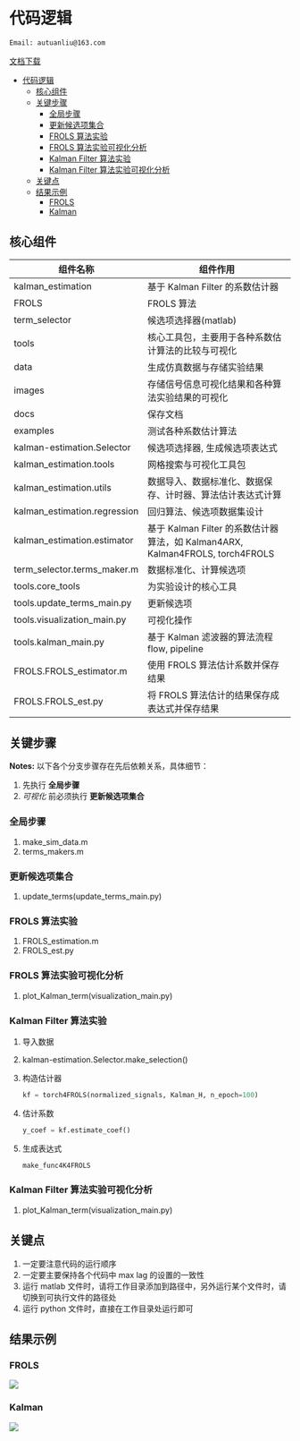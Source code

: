 # 代码逻辑

```bash
Email: autuanliu@163.com
```

[文档下载](https://workuse.nos-eastchina1.126.net/Docs/Kalman%E6%BB%A4%E6%B3%A2%E4%BC%B0%E8%AE%A1%E7%BA%BF%E6%80%A7ARX%E6%A8%A1%E5%9E%8B%E7%B3%BB%E6%95%B0.pdf)

- [代码逻辑](#%E4%BB%A3%E7%A0%81%E9%80%BB%E8%BE%91)
  - [核心组件](#%E6%A0%B8%E5%BF%83%E7%BB%84%E4%BB%B6)
  - [关键步骤](#%E5%85%B3%E9%94%AE%E6%AD%A5%E9%AA%A4)
    - [全局步骤](#%E5%85%A8%E5%B1%80%E6%AD%A5%E9%AA%A4)
    - [更新候选项集合](#%E6%9B%B4%E6%96%B0%E5%80%99%E9%80%89%E9%A1%B9%E9%9B%86%E5%90%88)
    - [FROLS 算法实验](#frols-%E7%AE%97%E6%B3%95%E5%AE%9E%E9%AA%8C)
    - [FROLS 算法实验可视化分析](#frols-%E7%AE%97%E6%B3%95%E5%AE%9E%E9%AA%8C%E5%8F%AF%E8%A7%86%E5%8C%96%E5%88%86%E6%9E%90)
    - [Kalman Filter 算法实验](#kalman-filter-%E7%AE%97%E6%B3%95%E5%AE%9E%E9%AA%8C)
    - [Kalman Filter 算法实验可视化分析](#kalman-filter-%E7%AE%97%E6%B3%95%E5%AE%9E%E9%AA%8C%E5%8F%AF%E8%A7%86%E5%8C%96%E5%88%86%E6%9E%90)
  - [关键点](#%E5%85%B3%E9%94%AE%E7%82%B9)
  - [结果示例](#%E7%BB%93%E6%9E%9C%E7%A4%BA%E4%BE%8B)
    - [FROLS](#frols)
    - [Kalman](#kalman)

## 核心组件

组件名称 | 组件作用
--- | ---
kalman_estimation | 基于 Kalman Filter 的系数估计器
FROLS | FROLS 算法
term_selector | 候选项选择器(matlab)
tools | 核心工具包，主要用于各种系数估计算法的比较与可视化
data | 生成仿真数据与存储实验结果
images | 存储信号信息可视化结果和各种算法实验结果的可视化
docs | 保存文档
examples | 测试各种系数估计算法
kalman-estimation.Selector | 候选项选择器, 生成候选项表达式
kalman_estimation.tools | 网格搜索与可视化工具包
kalman_estimation.utils | 数据导入、数据标准化、数据保存、计时器、算法估计表达式计算
kalman_estimation.regression | 回归算法、候选项数据集设计
kalman_estimation.estimator | 基于 Kalman Filter 的系数估计器算法，如 Kalman4ARX, Kalman4FROLS, torch4FROLS
term_selector.terms_maker.m | 数据标准化、计算候选项
tools.core_tools | 为实验设计的核心工具
tools.update_terms_main.py | 更新候选项
tools.visualization_main.py | 可视化操作
tools.kalman_main.py | 基于 Kalman 滤波器的算法流程 flow, pipeline
FROLS.FROLS_estimator.m | 使用 FROLS 算法估计系数并保存结果
FROLS.FROLS_est.py | 将 FROLS 算法估计的结果保存成表达式并保存结果

## 关键步骤

**Notes:** 以下各个分支步骤存在先后依赖关系，具体细节：

1. 先执行 **全局步骤**
2. *可视化* 前必须执行 **更新候选项集合**

### 全局步骤

1. make_sim_data.m
2. terms_makers.m

### 更新候选项集合

1. update_terms(update_terms_main.py)

### FROLS 算法实验

1. FROLS_estimation.m
2. FROLS_est.py

### FROLS 算法实验可视化分析

1. plot_Kalman_term(visualization_main.py)

### Kalman Filter 算法实验

1. 导入数据
2. kalman-estimation.Selector.make_selection()
3. 构造估计器

    ```python
    kf = torch4FROLS(normalized_signals, Kalman_H, n_epoch=100)
    ```

4. 估计系数

    ```python
    y_coef = kf.estimate_coef()
    ```

5. 生成表达式

    ```python
    make_func4K4FROLS
    ```

### Kalman Filter 算法实验可视化分析

1. plot_Kalman_term(visualization_main.py)

## 关键点

1. 一定要注意代码的运行顺序
2. 一定要主要保持各个代码中 max lag 的设置的一致性
3. 运行 matlab 文件时，请将工作目录添加到路径中，另外运行某个文件时，请切换到可执行文件的路径处
4. 运行 python 文件时，直接在工作目录处运行即可

## 结果示例

### FROLS

![](https://workuse.nos-eastchina1.126.net/Github/Images/FROLS_linear.png)

### Kalman

![](https://workuse.nos-eastchina1.126.net/Github/Images/Kalman_linear.png)
